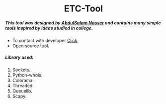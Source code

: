 <h1 align="center">ETC-Tool</h1>

<h5>This tool was designed by <a href="https://github.com/s2000n" target="_blank">AbdulSalam Nasser</a> and contains many simple tools inspired by ideas studied in college.</h5>
<ul>
    <li>To contact with developer <a href="https://alfan.link/s2000.n" target="_blank"> Click</a>.</li>
    <li>Open source tool.</li>
</ul>
<h5>Library used: </h5>
<ol>
    <li>Sockets.</li>
    <li>Python-whois.</li>
    <li>Colorama.</li>
    <li>Threaded.</li>
    <li>Queuelib.</li>
    <li>Scapy.</li>
</ol>

